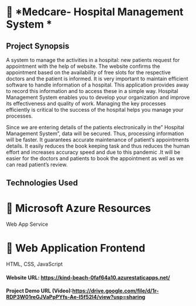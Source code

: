 # :dart: *Medcare- Hospital Management System *
## Project Synopsis
A system to manage the activities in a hospital: new patients request for appointment with the help of website. The website confirms the appointment based on the availability of free slots for the respective doctors and the patient is informed. It is very important to maintain efficient software to handle information of a hospital. 
This application provides away to record this information and to access these in a simple way. Hospital Management System enables you to develop your organization and improve its effectiveness and quality of work. Managing the key processes efficiently is critical to the success of the hospital helps you manage your processes.

Since we are entering details of the patients electronically in the” Hospital Management System”, data will be secured. Thus, processing information will be faster. It guarantees accurate maintenance of patient’s appointments details. It easily reduces the book keeping task and thus reduces the human effort and increases accuracy speed and due to this pandemic .It will be easier for the doctors and  patients to book the appointment as well as we can read patient’s review.

## Technologies Used

# :pushpin: Microsoft Azure Resources
Web App Service
# :pushpin: Web Application Frontend
HTML, CSS, JavaScript


#### Website URL: https://kind-beach-0faf64a10.azurestaticapps.net/
#### Project Demo URL (Video):https://drive.google.com/file/d/1r-RDP3W01reGJVaPpPYfs-Ae-I5f52l4/view?usp=sharing
